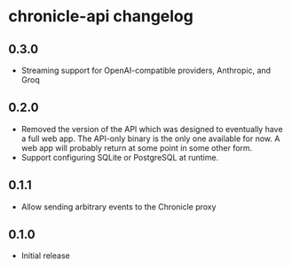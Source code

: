 # chronicle-api changelog

## 0.3.0

- Streaming support for OpenAI-compatible providers, Anthropic, and Groq

## 0.2.0

- Removed the version of the API which was designed to eventually have a full web app. The API-only binary is the only one available for now. A web app will probably return at some point in some other form.
- Support configuring SQLite or PostgreSQL at runtime.

## 0.1.1

- Allow sending arbitrary events to the Chronicle proxy

## 0.1.0

- Initial release

